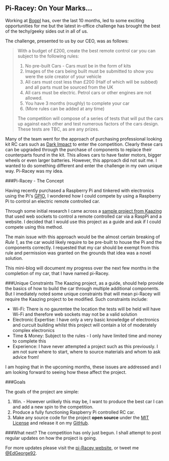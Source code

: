 Pi-Racey: On Your Marks...
----------
Working at [Boppl](http://boppl.me) has, over the last 10 months, led to some exciting opportunities for me but the latest in-office challenge has brought the best of the techy/geeky sides out in all of us.

The challenge, presented to us by our CEO, was as follows:

> With a budget of £200, create the best remote control car you can subject to the following rules:
> 
> 1. No pre-built Cars - Cars must be in the form of kits
> 2. Images of the cars being built must be submitted to show you were the sole creator of your vehicle 
> 3. All cars must cost less than £200 (Half of which will be subbed) and all parts must be sourced from the UK
> 4. All cars must be electric. Petrol cars or other engines are not allowed.
> 5. You have 3 months (roughly) to complete your car
> 6. (More rules can be added at any time)
>
> The competition will compose of a series of tests that will put the cars up against each other and test numerous factors of the cars design. These tests are TBC, as are any prizes.

Many of the team went for the approach of purchasing professional looking kit RC cars such as [Dark Impact](http://www.tamiya.com/english/products/58370dark_impact/index.htm) to enter the competition. Clearly these cars can be upgraded through the purchase of components to replace their counterparts found in the kit. This allows cars to have faster motors, bigger wheels or even larger batteries. However, this approach did not suit me. I wanted to do something different and enter the challenge in my own unique way. Pi-Racey was my idea.

###Pi-Racey - The Concept

Having recently purchased a Raspberry Pi and tinkered with electronics using the Pi's [GPIO](http://elinux.org/RPi_Low-level_peripherals), I wondered how I could compete by using a Raspberry Pi to control an electric remote controlled car. 

Through some initial research I came across a [sample project from Kaazing](http://blog.kaazing.com/2013/04/01/remote-controlling-a-car-over-the-web-ingredients-smartphone-websocket-and-raspberry-pi/) that used web sockets to control a remote controlled car via a RaspPi and a website. I decided that I would use this project as a guide and ask if I could compete using this method. 

The main issue with this approach would be the almost certain breaking of *Rule 1*, as the car would likely require to be pre-built to house the Pi and the components correctly. I requested that my car should be exempt from this rule and permission was granted on the grounds that idea was a novel solution.

This mini-blog will document my progress over the next few months in the completion of my car, that I have named pi-Racey.

###Unique Constraints
The Kaazing project, as a guide, should help provide the basics of how to build the car through multiple additional components. But I imediately noted some unique constraints that will mean pi-Racey will require the Kaazing project to be modified. Such constraints include:

+ Wi-Fi: There is no gaurentee the location the tests will be held will have Wi-Fi and therefore web sockets may not be a valid solution
+ Electronic Expertise: I have only a very basic knowledge of electronics and curcuit building whilst this project will contain a lot of moderately complex electronics
+ Time & Money: Subject to the rules - I only have limited time and money to complete this
+ Experience: I have never attempted a project such as this previously. I am not sure where to start, where to source materials and whom to ask advice from!

I am hoping that in the upcoming months, these issues are addressed and I am looking forward to seeing how these affect the project.

###Goals

The goals of the project are simple:

1. Win. - However unlikely this may be, I want to produce the best car I can and add a new spin to the competition.
2. Produce a fully functioning Raspberry Pi controlled RC car.
3. Make any source code for the project **open source** under the [MIT License](http://choosealicense.com/licenses/mit/) and release it on my [GitHub](https://github.com/ed-george/piRacey).

###What next?
The competition has only just begun. I shall attempt to post regular updates on how the project is going. 

For more updates please visit the [pi-Racey website](http://ed-george.github.io/piRacey/), or tweet me [@EdGeorge92](https://twitter.com/edgeorge92).


 

  
 
